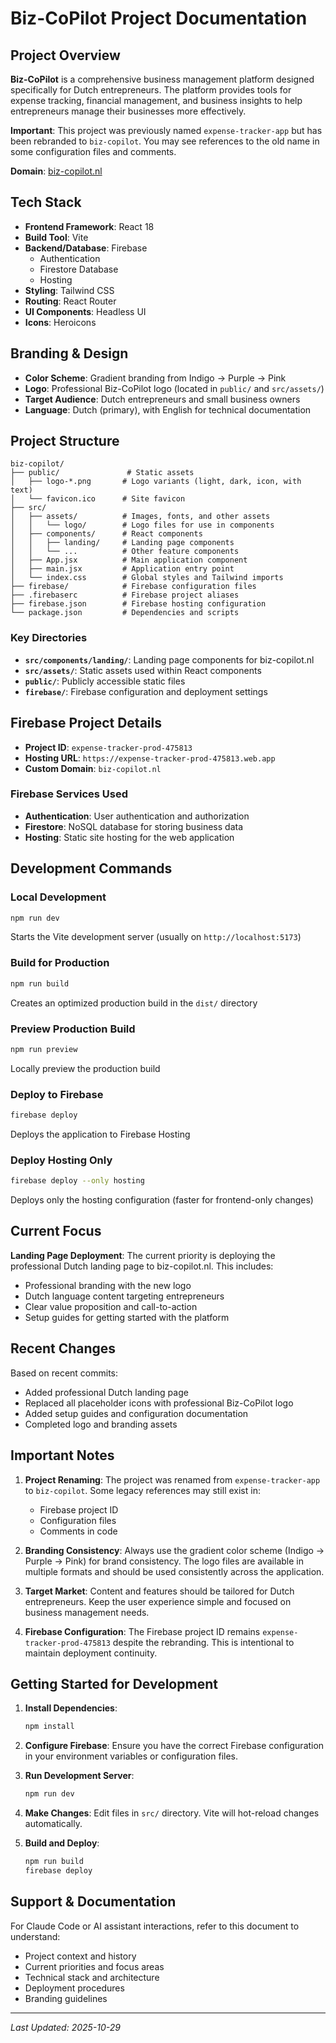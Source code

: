 # Biz-CoPilot Project Documentation

## Project Overview

**Biz-CoPilot** is a comprehensive business management platform designed specifically for Dutch entrepreneurs. The platform provides tools for expense tracking, financial management, and business insights to help entrepreneurs manage their businesses more effectively.

**Important**: This project was previously named `expense-tracker-app` but has been rebranded to `biz-copilot`. You may see references to the old name in some configuration files and comments.

**Domain**: [biz-copilot.nl](https://biz-copilot.nl)

## Tech Stack

- **Frontend Framework**: React 18
- **Build Tool**: Vite
- **Backend/Database**: Firebase
  - Authentication
  - Firestore Database
  - Hosting
- **Styling**: Tailwind CSS
- **Routing**: React Router
- **UI Components**: Headless UI
- **Icons**: Heroicons

## Branding & Design

- **Color Scheme**: Gradient branding from Indigo → Purple → Pink
- **Logo**: Professional Biz-CoPilot logo (located in `public/` and `src/assets/`)
- **Target Audience**: Dutch entrepreneurs and small business owners
- **Language**: Dutch (primary), with English for technical documentation

## Project Structure

```
biz-copilot/
├── public/               # Static assets
│   ├── logo-*.png       # Logo variants (light, dark, icon, with text)
│   └── favicon.ico      # Site favicon
├── src/
│   ├── assets/          # Images, fonts, and other assets
│   │   └── logo/        # Logo files for use in components
│   ├── components/      # React components
│   │   ├── landing/     # Landing page components
│   │   └── ...          # Other feature components
│   ├── App.jsx          # Main application component
│   ├── main.jsx         # Application entry point
│   └── index.css        # Global styles and Tailwind imports
├── firebase/            # Firebase configuration files
├── .firebaserc          # Firebase project aliases
├── firebase.json        # Firebase hosting configuration
└── package.json         # Dependencies and scripts
```

### Key Directories

- **`src/components/landing/`**: Landing page components for biz-copilot.nl
- **`src/assets/`**: Static assets used within React components
- **`public/`**: Publicly accessible static files
- **`firebase/`**: Firebase configuration and deployment settings

## Firebase Project Details

- **Project ID**: `expense-tracker-prod-475813`
- **Hosting URL**: `https://expense-tracker-prod-475813.web.app`
- **Custom Domain**: `biz-copilot.nl`

### Firebase Services Used

- **Authentication**: User authentication and authorization
- **Firestore**: NoSQL database for storing business data
- **Hosting**: Static site hosting for the web application

## Development Commands

### Local Development
```bash
npm run dev
```
Starts the Vite development server (usually on `http://localhost:5173`)

### Build for Production
```bash
npm run build
```
Creates an optimized production build in the `dist/` directory

### Preview Production Build
```bash
npm run preview
```
Locally preview the production build

### Deploy to Firebase
```bash
firebase deploy
```
Deploys the application to Firebase Hosting

### Deploy Hosting Only
```bash
firebase deploy --only hosting
```
Deploys only the hosting configuration (faster for frontend-only changes)

## Current Focus

**Landing Page Deployment**: The current priority is deploying the professional Dutch landing page to biz-copilot.nl. This includes:

- Professional branding with the new logo
- Dutch language content targeting entrepreneurs
- Clear value proposition and call-to-action
- Setup guides for getting started with the platform

## Recent Changes

Based on recent commits:
- Added professional Dutch landing page
- Replaced all placeholder icons with professional Biz-CoPilot logo
- Added setup guides and configuration documentation
- Completed logo and branding assets

## Important Notes

1. **Project Renaming**: The project was renamed from `expense-tracker-app` to `biz-copilot`. Some legacy references may still exist in:
   - Firebase project ID
   - Configuration files
   - Comments in code

2. **Branding Consistency**: Always use the gradient color scheme (Indigo → Purple → Pink) for brand consistency. The logo files are available in multiple formats and should be used consistently across the application.

3. **Target Market**: Content and features should be tailored for Dutch entrepreneurs. Keep the user experience simple and focused on business management needs.

4. **Firebase Configuration**: The Firebase project ID remains `expense-tracker-prod-475813` despite the rebranding. This is intentional to maintain deployment continuity.

## Getting Started for Development

1. **Install Dependencies**:
   ```bash
   npm install
   ```

2. **Configure Firebase**: Ensure you have the correct Firebase configuration in your environment variables or configuration files.

3. **Run Development Server**:
   ```bash
   npm run dev
   ```

4. **Make Changes**: Edit files in `src/` directory. Vite will hot-reload changes automatically.

5. **Build and Deploy**:
   ```bash
   npm run build
   firebase deploy
   ```

## Support & Documentation

For Claude Code or AI assistant interactions, refer to this document to understand:
- Project context and history
- Current priorities and focus areas
- Technical stack and architecture
- Deployment procedures
- Branding guidelines

---

*Last Updated: 2025-10-29*
